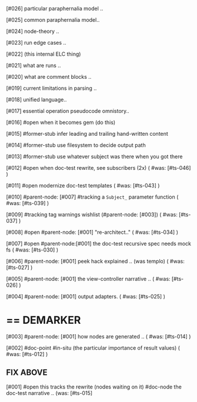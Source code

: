 [#026]       particular paraphernalia model ..

[#025]       common paraphernalia model..

[#024]       node-theory ..

[#023]       run edge cases ..

[#022]       (this internal ELC thing)

[#021]       what are runs ..

[#020]       what are comment blocks ..

[#019]       current limitations in parsing ..

[#018]       unified language..

[#017]       essential operation pseudocode omnistory..

[#016] #open when it becomes gem (do this)

[#015] #former-stub infer leading and trailing hand-written content

[#014] #former-stub use filesystem to decide output path

[#013] #former-stub use whatever subject was there when you got there

[#012] #open when doc-test rewrite, see subscribers (2x)
             ( #was: [#ts-046] )

[#011] #open modernize doc-test templates
             ( #was: [#ts-043] )

[#010]       #parent-node: [#007] #tracking a `Subject_` parameter function
             ( #was: [#ts-039] )

[#009]       #tracking tag warnings wishlist (#parent-node: [#003])
             ( #was: [#ts-037] )

[#008] #open #parent-node: [#001] "re-architect.."
             ( #was: [#ts-034] )

[#007] #open #parent-node:[#001] the doc-test recursive spec needs mock fs
             ( #was: [#ts-030] )


[#006]       #parent-node: [#001] peek hack explained .. (was templo)
             ( #was: [#ts-027] )

[#005]       #parent-node: [#001] the view-controller narrative ..
             ( #was: [#ts-026] )


[#004]       #parent-node: [#001] output adapters.
             ( #was: [#ts-025] )

# == DEMARKER

[#003]       #parent-node: [#001] how nodes are generated ..
             ( #was: [#ts-014] )


[#002]       #doc-point #in-situ (the particular importance of result values)
             ( #was: [#ts-012] )

## FIX ABOVE

[#001] #open this tracks the rewrite (nodes waiting on it)
             #doc-node the doc-test narrative ..
             (was: [#ts-015]
